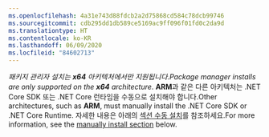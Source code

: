 ```yaml
---
ms.openlocfilehash: 4a31e743d88fdcb2a2d75868cd584c78dcb99746
ms.sourcegitcommit: cdb295dd1db589ce5169ac9ff096f01fd0c2da9d
ms.translationtype: HT
ms.contentlocale: ko-KR
ms.lasthandoff: 06/09/2020
ms.locfileid: "84602713"
---
```


<span data-ttu-id="9d8e7-101">_패키지 관리자 설치는 **x64** 아키텍처에서만 지원됩니다_.</span><span class="sxs-lookup"><span data-stu-id="9d8e7-101">_Package manager installs are only supported on the **x64** architecture_.</span></span> <span data-ttu-id="9d8e7-102">**ARM**과 같은 다른 아키텍처는 .NET Core SDK 또는 .NET Core 런타임을 수동으로 설치해야 합니다.</span><span class="sxs-lookup"><span data-stu-id="9d8e7-102">Other architectures, such as **ARM**, must manually install the .NET Core SDK or .NET Core Runtime.</span></span> <span data-ttu-id="9d8e7-103">자세한 내용은 아래의 [섹션 수동 설치](#manual-install)를 참조하세요.</span><span class="sxs-lookup"><span data-stu-id="9d8e7-103">For more information, see the [manually install section](#manual-install) below.</span></span>
